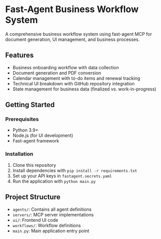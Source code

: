 # Fast-Agent Business Workflow System

A comprehensive business workflow system using fast-agent MCP for document generation, UI management, and business processes.

## Features

- Business onboarding workflow with data collection
- Document generation and PDF conversion
- Calendar management with to-do items and renewal tracking
- Technical UI breakdown with GitHub repository integration
- State management for business data (finalized vs. work-in-progress)

## Getting Started

### Prerequisites

- Python 3.9+
- Node.js (for UI development)
- Fast-agent framework

### Installation

1. Clone this repository
2. Install dependencies with `pip install -r requirements.txt`
3. Set up your API keys in `fastagent.secrets.yaml`
4. Run the application with `python main.py`

## Project Structure

- `agents/`: Contains all agent definitions
- `servers/`: MCP server implementations
- `ui/`: Frontend UI code
- `workflows/`: Workflow definitions
- `main.py`: Main application entry point
